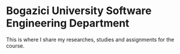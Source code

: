# Bogazici University Software Engineering Department
This is where I share my researches, studies and assignments for the course.

